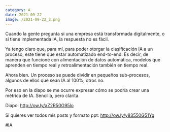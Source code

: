 ```yaml
--- 
category: A 
date: 2021-09-22 
image: /2021-09-22_2.png 
--- 
```


Cuando la gente pregunta si una empresa está transformada digitalmente, o si tiene implementada IA, la respuesta no es fácil. 

Ya tengo claro que, para mí, para poder otorgar la clasificación IA a un proceso, este tiene que estar automatizado end-to-end. Es decir, de manera que funcione con alimentación de datos automática, modelos que aprenden en tiempo real y retroalimentación también en tiempo real. 

Ahora bien. Un proceso se puede dividir en pequeños sub-procesos, algunos de ellos que sean IA al 100%, otros no. 

Por eso en la diapo se me ocurre expresar cómo se podría crear una métrica de IA. Sencilla, pero clarita.

Diapo: http://ow.ly/aZ2R50G95lo

Si quieres ver todos mis posts y formato ppt: http://ow.ly/y83550G51Yg

#IA